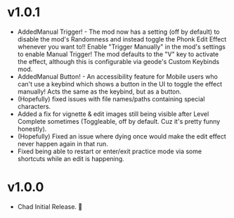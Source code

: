 # v1.0.1
- <cg>Added</c><cy>Manual Trigger!</c> - The mod now has a setting (off by default) to disable the mod's Randomness and instead toggle the Phonk Edit Effect whenever you want to!! Enable "<cl>Trigger Manually</c>" in the mod's settings to enable Manual Trigger! The mod defaults to the "V" key to activate the effect, although this is configurable via geode's Custom Keybinds mod.
- <cg>Added</c><cy>Manual Button!</c> - An accessibility feature for Mobile users who can't use a keybind which shows a button in the UI to toggle the effect manually! Acts the same as the keybind, but as a button.
- (Hopefully) fixed issues with file names/paths containing special characters.
- Added a fix for vignette & edit images still being visible after Level Complete sometimes (Toggleable, <cl>off by default.</c> Cuz it's pretty funny honestly).
- (Hopefully) Fixed an issue where dying once would make the edit effect never happen again in that run.
- Fixed being able to restart or enter/exit practice mode via some shortcuts while an edit is happening.

# v1.0.0
- Chad Initial Release. :moyai:
